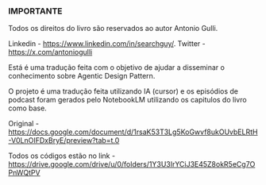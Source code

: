 ### IMPORTANTE
Todos os direitos do livro são reservados ao autor Antonio Gulli.

Linkedin - https://www.linkedin.com/in/searchguy/.
Twitter - https://x.com/antoniogulli

Está é uma tradução feita com o objetivo de ajudar a disseminar o conhecimento sobre Agentic Design Pattern.

O projeto é uma tradução feita utilizando IA (cursor) e os episódios de podcast foram gerados pelo NotebookLM utilizando os capitulos do livro como base.

Original - https://docs.google.com/document/d/1rsaK53T3Lg5KoGwvf8ukOUvbELRtH-V0LnOIFDxBryE/preview?tab=t.0

Todos os códigos estão no link - https://drive.google.com/drive/u/0/folders/1Y3U3IrYCiJ3E45Z8okR5eCg7OPnWQtPV

